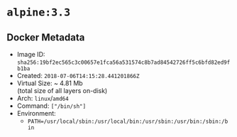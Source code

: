 # `alpine:3.3`

## Docker Metadata

- Image ID: `sha256:19bf2ec565c3c00657e1fca56a531574c8b7ad84542726ff5c6bfd82ed9fb1ba`
- Created: `2018-07-06T14:15:28.441201866Z`
- Virtual Size: ~ 4.81 Mb  
  (total size of all layers on-disk)
- Arch: `linux`/`amd64`
- Command: `["/bin/sh"]`
- Environment:
  - `PATH=/usr/local/sbin:/usr/local/bin:/usr/sbin:/usr/bin:/sbin:/bin`
